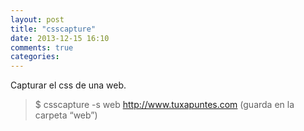 ```yaml
---
layout: post
title: "csscapture"
date: 2013-12-15 16:10
comments: true
categories: 
---
```

Capturar el css de una web.

>$ csscapture -s web http://www.tuxapuntes.com (guarda en la carpeta “web”)

